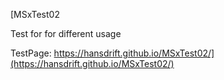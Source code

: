 [MSxTest02

Test for for different usage

TestPage: https://hansdrift.github.io/MSxTest02/](https://hansdrift.github.io/MSxTest02/)
